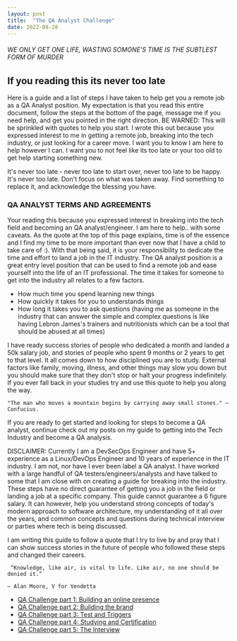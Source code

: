 ```yaml
---
layout: post
title:  "The QA Analyst Challenge" 
date: 2022-08-28 
--- 
```



###### WE ONLY GET ONE LIFE, WASTING SOMONE'S TIME IS THE SUBTLEST FORM OF MURDER 

## If you reading this its never too late
Here is a guide and a list of steps I have taken to help get you a remote job as a QA Analyst position. My expectation is that you read this entire document, follow the steps at the bottom of the page, message me if you need help, and get you pointed in the right direction. BE WARNED: This will be sprinkled with quotes to help you start. I wrote this out because you expressed interest to me in getting a remote job, breaking into the tech industry, or just looking for a career move. I want you to know I am here to help however I can. I want you to not feel like its too late or your too old to get help starting something new.

It's never too late - never too late to start over, never too late to be happy. It's never too late. Don't focus on what was taken away. Find something to replace it, and acknowledge the blessing you have.

### QA ANALYST TERMS AND AGREEMENTS 
Your reading this because you expressed interest in breaking into the tech field and becoming an QA analyst/engineer. I am here to help.. with some caveats. 
As the quote at the top of this page explains, time is of the essence and I find my time to be more important than ever now that I have a child to take care of :). 
With that being said, it is your responsibility to dedicate the time and effort to land a job in the IT industry. The QA analyst position is a great entry level position that can be used to find a remote job and ease yourself into the life of an IT professional. The time it takes for someone to get into the industry all relates to a few factors. 
* How much time you spend learning new things 
* How quickly it takes for you to understands things 
* How long it takes you to ask questions (having me as someone in the industry that can answer the simple and complex questions is like having Lebron James's trainers and nutritionists which can be a tool that should be abused at all times)

I have ready success stories of people who dedicated a month and landed a 50k salary job, and stories of people who spent 9 months or 2 years to get to that level. It all comes down to how disciplined you are to study. External factors like family, moving, illness, and other things may slow you down but you should make sure that they don't stop or halt your progress indefinitely. If you ever fall back in your studies try and use this quote to help you along the way. 

```
"The man who moves a mountain begins by carrying away small stones." —Confucius.
```

If you are ready to get started and looking for steps to become a QA analyst, continue check out my posts on my guide to getting into the Tech Industry and become a QA analysis.  

DISCLAIMER: Currently I am a DevSecOps Engineer and have 5+ experience as a Linux/DevOps Engineer and 10 years of experience in the IT industry. I am not, nor have I ever been label a QA analyst. I have worked with a large handful of QA testers/engineers/analysts and have talked to some that I am close with on creating a guide for breaking into the industry. These steps have no direct guarantee of getting you a job in the field or landing a job at a specific company. This guide cannot guarantee a 6 figure salary. It can however, help you understand strong concepts of today's modern approach to software architecture, my understanding of it all over the years, and common concepts and questions during technical interview or parties where tech is being discussed. 

I am writing this guide to follow a quote that I try to live by and pray that I can show success stories in the future of people who followed these steps and changed their careers. 


```
 “Knowledge, like air, is vital to life. Like air, no one should be denied it.”

― Alan Moore, V for Vendetta 

```

* [QA Challenge part 1: Building an online presence](https://meralus.com/qa-analyst-challenge/)
* [QA Challenge part 2: Building the brand](https://meralus.com/qa-analyst-challenge-part-2/)
* [QA Challenge part 3: Test and Triggers](https://meralus.com/qa-analyst-challenge-part-3/)
* [QA Challenge part 4: Studying and Certification](https://meralus.com/qa-analyst-challenge-part-4/) 
* [QA Challenge part 5: The Interview ](https://meralus.com/qa-analyst-challenge-part-5/)